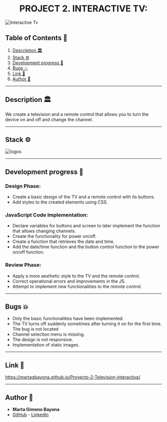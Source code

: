 <h1 align="center"> PROJECT 2. INTERACTIVE TV: </h1>

<image src="./img/tv.png" alt="Interactive Tv">


## Table of Contents :file_folder:

1. [Description :classical_building:](#description-classical_building)
2. [Stack :gear:](#stack-gear) 
3. [Development progress :open_book:](#development-progress-open_book) 
4. [Bugs :boom:](#bugs-boom) 
5. [Link :dart:](#link-dart) 
6. [Author :wave:](#author-wave) 


***
## Description :classical_building:


We create a television and a remote control that allows you to turn the device on and off and change the channel.
***

## Stack :gear:

<image src="./img/logos.jpeg" alt="logos">

***

## Development progress :open_book:


### Design Phase:

- Create a basic design of the TV and a remote control with its buttons.
- Add styles to the created elements using CSS.

### JavaScript Code Implementation:

- Declare variables for buttons and screen to later implement the function that allows changing channels.
- Create the functionality for power on/off.
- Create a function that retrieves the date and time.
- Add the date/time function and the button control function to the power on/off function.

### Review Phase:

- Apply a more aesthetic style to the TV and the remote control.
- Correct operational errors and improvements in the JS.
- Attempt to implement new functionalities to the remote control.

***

## Bugs :boom:

- Only the basic functionalities have been implemented.
- The TV turns off suddenly sometimes after turning it on for the first time. The bug is not located
- Channel selection menu is missing.
- The design is not responsive.
- Implementation of static images.

***

## Link :dart:

https://martagbayona.github.io/Proyecto-2-Television-interactiva/

***
## Author :wave:

- **Marta Gimeno Bayona**
- [GitHub](https://github.com/MartaGBayona) - [LinkedIn](https://www.linkedin.com/in/martagbayona/)